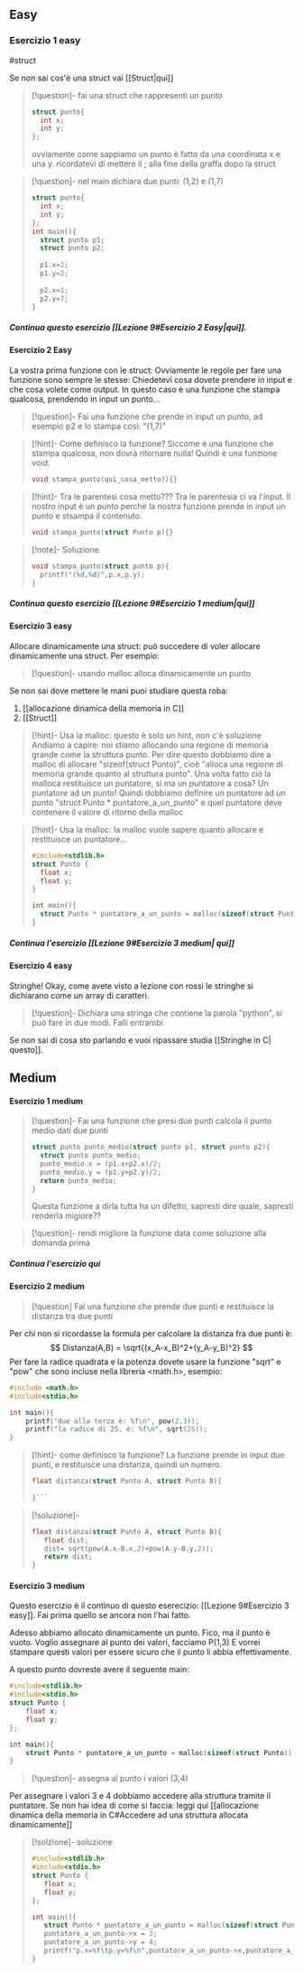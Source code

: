 ## Easy
### Esercizio 1 easy
#struct

Se non sai cos'è una struct vai [[Struct|qui]]

>[!question]- fai una struct che rappresenti un punto
>```C
>struct punto{
>	int x;
>	int y;
>};
>```
>ovviamente come sappiamo un punto è fatto da una coordinata x e una y.
>ricordatevi di mettere il ; alla fine della graffa dopo la struct

>[!question]- nel main dichiara due punti: (1,2) e (1,7)
>```C
>struct punto{
>	int x;
>	int y;
>};
>int main(){
>	struct punto p1;
>	struct punto p2;
>	
>	p1.x=1;
>	p1.y=2;
>	
>	p2.x=1;
>	p2.y=7;
>}
>```

##### Continua questo esercizio [[Lezione 9#Esercizio 2 Easy|qui]].
#### Esercizio 2 Easy
La vostra prima funzione con le struct:
Ovviamente le regole per fare una funzione sono sempre le stesse: Chiedetevi cosa dovete prendere in input e che cosa volete come output. In questo caso è una funzione che stampa qualcosa, prendendo in input un punto...
>[!question]- Fai una funzione che prende in input un punto, ad esempio p2 e lo stampa così: "(1,7)"

>[!hint]- Come definisco la funzione?
>Siccome è una funzione che stampa qualcosa, non dovrà ritornare nulla! Quindi è una funzione void.
>```C
>void stampa_punto(qui_cosa_metto?){}
>```

>[!hint]- Tra le parentesi cosa metto???
>Tra le parentesia ci va l'input. Il nostro input è un punto perchè la nostra funzione prende in input un punto e stsampa il contenuto.
>```C
>void stampa_punto(struct Punto p){}
>```

>[!note]- Soluzione
>```C
>void stampa_punto(struct punto p){
>	printf("(%d,%d)",p.x,p.y);
>}
>```

##### Continua questo esercizio [[Lezione 9#Esercizio 1 medium|qui]]

#### Esercizio 3 easy

Allocare dinamicamente una struct: può succedere di voler allocare dinamicamente una struct.
Per esempio:

>[!question]- usando malloc alloca dinamicamente un punto

Se non sai dove mettere le mani puoi studiare questa roba:
1. [[allocazione dinamica della memoria in C]]
2. [[Struct]]

>[!hint]- Usa la malloc: questo è solo un hint, non c'è soluzione
>Andiamo a capire: noi stiamo allocando una regione di memoria grande come la struttura punto.
>Per dire questo dobbiamo dire a malloc di allocare "sizeof(struct Punto)", cioè "alloca una regione di memoria grande quanto al struttura punto".
>Una volta fatto ciò la malloca restituisce un puntatore, si ma un puntatore a cosa? Un puntatore ad un punto! Quindi dobbiamo definire un puntatore ad un punto "struct Punto * puntatore_a_un_punto" e quel puntatore deve contenere il valore di ritorno della malloc

>[!hint]- Usa la malloc: la malloc vuole sapere quanto allocare e restituisce un puntatore...
>```C
>#include<stdlib.h>
>struct Punto {
>	float x;
>	float y;
>}
>
>int main(){
>	struct Punto * puntatore_a_un_punto = malloc(sizeof(struct Punto));
>}
>
>```

##### Continua l'esercizio [[Lezione 9#Esercizio 3 medium| qui]]

#### Esercizio 4 easy

Stringhe!
Okay, come avete visto a lezione con rossi le stringhe si dichiarano come un array di caratteri.

>[!question]- Dichiara una stringa che contiene la parola "python", si può fare in due modi. Falli entrambi

Se non sai di cosa sto parlando e vuoi ripassare studia [[Stringhe in C| questo]].
## Medium
#### Esercizio 1 medium

>[!question]- Fai una funzione che presi due punti calcola il punto medio dati due punti
>```C
>struct punto punto_medio(struct punto p1, struct punto p2){
>	struct punto punto_medio;
>	punto_medio.x = (p1.x+p2.x)/2;
>	punto_medio.y = (p1.y+p2.y)/2;
>	return punto_medio;
>}
>```
>Questa funzione a dirla tutta ha un difetto, sapresti dire quale, sapresti renderla migiore??

>[!question]- rendi migliore la funzione data come soluzione alla domanda prima

##### Continua l'esercizio qui

#### Esercizio 2 medium
>[!question] Fai una funzione che prende due punti e restituisce la distanza tra due punti

Per chi non si ricordasse la formula per calcolare la distanza fra due punti è:
$$
Distanza(A,B) = \sqrt{(x_A-x_B)^2+(y_A-y_B)^2}
$$
Per fare la radice quadrata  e la potenza dovete usare la funzione "sqrt" e "pow" che sono incluse nella libreria <math.h>, esempio:

```C
#include <math.h>
#include<stdio.h>

int main(){
	printf("due alla terza è: %f\n", pow(2,3));
    printf("la radice di 25. è: %f\n", sqrt(25));
}
```

>[!hint]- come definisco la funzione?
>La funzione prende in input due punti, e restituisce una distanza, quindi un numero.
>```C
>float distanza(struct Punto A, struct Punto B){
>	
>}```

>[!soluzione]-
>```C
>float distanza(struct Punto A, struct Punto B){
>    float dist;
>    dist= sqrt(pow(A.x-B.x,2)+pow(A.y-B.y,2));
>    return dist;
>}

#### Esercizio 3 medium

Questo esercizio è il continuo di questo eserecizio: [[Lezione 9#Esercizio 3 easy]]. Fai prima quello se ancora non l'hai fatto.

Adesso abbiamo allocato dinamicamente un punto.
Fico, ma il punto è vuoto.
Voglio assegnare al punto dei valori, facciamo P(1,3)
E vorrei stampare questi valori per essere sicuro che il punto li abbia effettivamente.

A questo punto dovreste avere il seguente main:
```C
#include<stdlib.h>
#include<stdio.h>
struct Punto {
    float x;
    float y;
};

int main(){
    struct Punto * puntatore_a_un_punto = malloc(sizeof(struct Punto));
}
```

>[!question]- assegna al punto i valori (3,4)

Per assegnare i valori 3 e 4 dobbiamo accedere alla struttura tramite il puntatore. Se non hai idea di come si faccia: leggi qui [[allocazione dinamica della memoria in C#Accedere ad una struttura allocata dinamicamente]]

>[!solzione]- soluzione
>```C
>#include<stdlib.h>
>#include<stdio.h>
>struct Punto {
>    float x;
>    float y;
>};
>
>int main(){
>    struct Punto * puntatore_a_un_punto = malloc(sizeof(struct Punto));
>    puntatore_a_un_punto->x = 3;
>    puntatore_a_un_punto->y = 4;
>    printf("p.x=%f\tp.y=%f\n",puntatore_a_un_punto->x,puntatore_a_un_punto->y);
>}
>```

